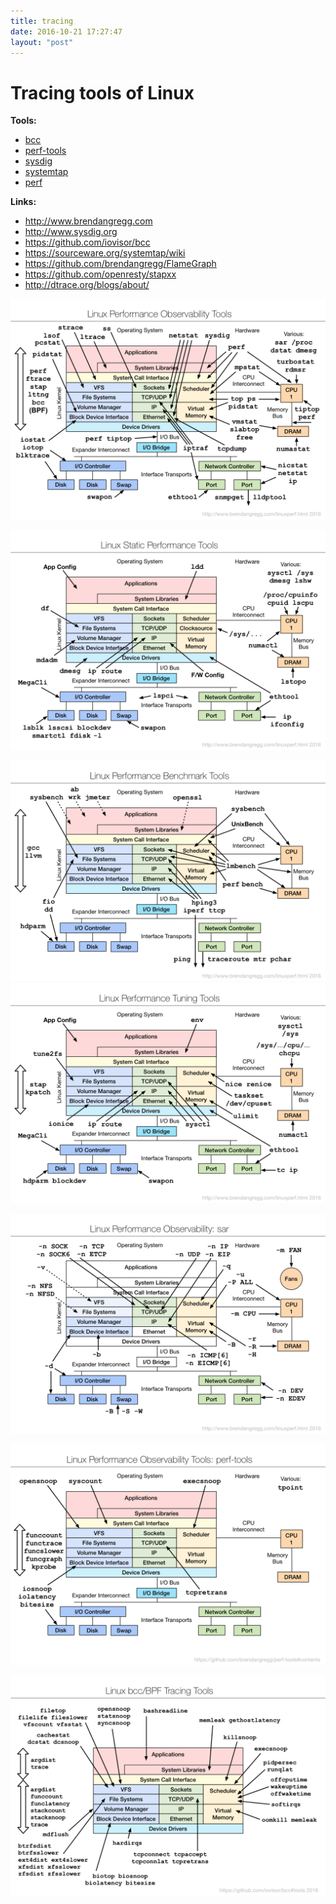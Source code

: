 ```yaml
---
title: tracing
date: 2016-10-21 17:27:47
layout: "post"
---
```


# Tracing tools of Linux

**Tools:**

- [bcc](bcc)
- [perf-tools](https://github.com/brendangregg/perf-tools)
- [sysdig](sysdig)
- [systemtap](systemtap)
- [perf](perf)

**Links:**

- http://www.brendangregg.com
- http://www.sysdig.org
- https://github.com/iovisor/bcc
- https://sourceware.org/systemtap/wiki
- https://github.com/brendangregg/FlameGraph
- https://github.com/openresty/stapxx
- http://dtrace.org/blogs/about/

![](/images/14770421314697.png)

![](/images/14770421384424.png)

![](/images/14770421460365.png)
![](/images/14770421514060.png)

![](/images/14770421583345.png)

![](/images/14770421636595.png)

![](/images/14770421697329.png)

